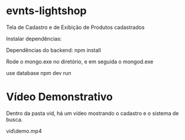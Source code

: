 # evnts-lightshop

Tela de Cadastro e de Exibição de Produtos cadastrados

Instalar dependências:

Dependências do backend:
npm install

Rode o mongo.exe no diretório, e em seguida o mongod.exe

use database
npm dev run


# Vídeo Demonstrativo 

Dentro da pasta vid, há um vídeo mostrando o cadastro e o sistema de busca.

vid\demo.mp4